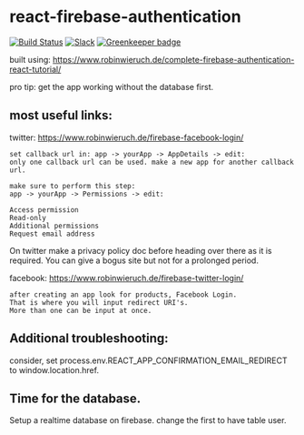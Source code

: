 # react-firebase-authentication

[![Build Status](https://travis-ci.org/the-road-to-react-with-firebase/react-firebase-authentication.svg?branch=master)](https://travis-ci.org/the-road-to-react-with-firebase/react-firebase-authentication) [![Slack](https://slack-the-road-to-learn-react.wieruch.com/badge.svg)](https://slack-the-road-to-learn-react.wieruch.com/) [![Greenkeeper badge](https://badges.greenkeeper.io/the-road-to-react-with-firebase/react-firebase-authentication.svg)](https://greenkeeper.io/)

built using: https://www.robinwieruch.de/complete-firebase-authentication-react-tutorial/

pro tip: get the app working without the database first.

## most useful links: 
twitter: https://www.robinwieruch.de/firebase-facebook-login/
```
set callback url in: app -> yourApp -> AppDetails -> edit: 
only one callback url can be used. make a new app for another callback url.
 
make sure to perform this step: 
app -> yourApp -> Permissions -> edit: 

Access permission
Read-only
Additional permissions
Request email address
```

On twitter make a privacy policy doc before heading over there as it is required. You can give a bogus site but not for a prolonged period.

facebook: https://www.robinwieruch.de/firebase-twitter-login/
```
after creating an app look for products, Facebook Login.
That is where you will input redirect URI's.
More than one can be input at once.
```
## Additional troubleshooting:
consider, set process.env.REACT_APP_CONFIRMATION_EMAIL_REDIRECT to window.location.href.


## Time for the database.
Setup a realtime database on firebase. change the first to have table user.
